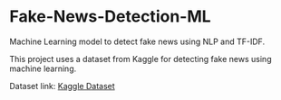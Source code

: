 # Fake-News-Detection-ML
Machine Learning model to detect fake news using NLP and TF-IDF.


This project uses a dataset from Kaggle for detecting fake news using machine learning.

Dataset link: [Kaggle Dataset](https://www.kaggle.com/datasets/emineyetm/fake-news-detection-datasets)
